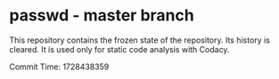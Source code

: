 # passwd - master branch

This repository contains the frozen state of the repository.
Its history is cleared. It is used only for static code
analysis with Codacy.

Commit Time: 1728438359